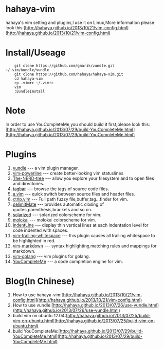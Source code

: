 # hahaya-vim #
hahaya's vim setting and plugins,I use it on Linux,More information please look this:[http://hahaya.github.io/2013/10/21/vim-config.html](http://hahaya.github.io/2013/10/21/vim-config.html)

# Install/Useage #
        git clone https://github.com/gmarik/vundle.git ~/.vim/bundle/vundle  
        git clone https://github.com/hahaya/hahaya-vim.git  
        cd hahaya-vim  
        cp .vimrc ~/.vimrc  
        vim  
        :BundleInstall  

# Note #
In order to use YouCompleteMe,you should build it first,please look this:[http://hahaya.github.io/2013/07/29/build-YouCompleteMe.html](http://hahaya.github.io/2013/07/29/build-YouCompleteMe.html)

# Plugins #
1. [vundle](https://github.com/gmarik/vundle) --- a vim plugin manager.  
2. [vim-powerline](https://github.com/Lokaltog/vim-powerline) --- create better-looking vim statuslines.  
3. [The-NERD-tree](https://github.com/vim-scripts/The-NERD-tree) --- allow you explore your filesystem and to open files and directories.  
4. [tagbar](https://github.com/majutsushi/tagbar) --- browse the tags of source code files.  
5. [a.vim](https://github.com/vim-scripts/a.vim) --- quick switch between source files and header files.  
6. [ctrlp.vim](https://github.com/kien/ctrlp.vim) --- Full path fuzzy file,buffer,tag...finder for vim.  
7. [delimitMate](ttps://github.com/Raimondi/delimitMate) --- provides automatic closing of quotes,parenthesis,brackets and so on.  
8. [solarized](https://github.com/altercation/vim-colors-solarized) --- solarized colorscheme for vim.  
9. [molokai](https://github.com/tomasr/molokai) --- molokai colorscheme for vim.  
10. [indentLine](https://github.com/Yggdroot/indentLine) --- display thin vertical lines at each indentation level for code indented with spaces.  
11. [vim-trailing-whitespace](https://github.com/bronson/vim-trailing-whitespace) --- this plugin causes all trailing whitespace to be highlighted in red.  
12. [vim-markdown](https://github.com/plasticboy/vim-markdown) --- syntax highlighting,matching rules and mappings for markdown.  
13. [vim-golang](https://github.com/jnwhiteh/vim-golang) --- vim plugins for golang.  
14. [YouCompleteMe](https://github.com/Valloric/YouCompleteMe) --- a code completion engine for vim.  

# Blog(In Chinese) #
1. How to use hahaya-vim:[http://hahaya.github.io/2013/10/21/vim-config.html](http://hahaya.github.io/2013/10/21/vim-config.html)
2. How to use vundle:[http://hahaya.github.io/2013/07/26/use-vundle.html](http://hahaya.github.io/2013/07/26/use-vundle.html)  
3. build vim on ubuntu 12.04:[http://hahaya.github.io/2013/07/25/build-vim-on-ubuntu.html](http://hahaya.github.io/2013/07/25/build-vim-on-ubuntu.html)  
4. build YouCompleteMe:[http://hahaya.github.io/2013/07/29/build-YouCompleteMe.html](http://hahaya.github.io/2013/07/29/build-YouCompleteMe.html)  
